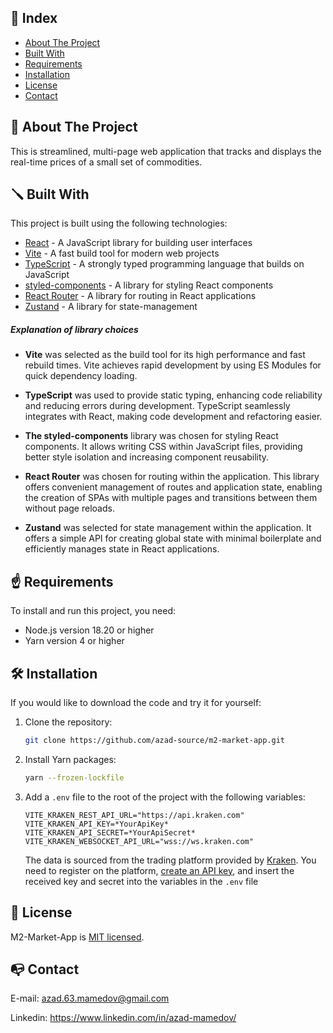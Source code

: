 ## :ledger: Index

- [About The Project](#about-the-project)
- [Built With](#built-with)
- [Requirements](#requirements)
- [Installation](#installation)
- [License](#license)
- [Contact](#contact)

## :beginner: About The Project

This is streamlined, multi-page web application that tracks and displays the real-time prices of a small set of commodities.

## :screwdriver: Built With

This project is built using the following technologies:

- [React](https://reactjs.org/) - A JavaScript library for building user interfaces
- [Vite](https://vitejs.dev/) - A fast build tool for modern web projects
- [TypeScript](https://www.typescriptlang.org/) - A strongly typed programming language that builds on JavaScript
- [styled-components](https://styled-components.com/) - A library for styling React components
- [React Router](https://reactrouter.com/) - A library for routing in React applications
- [Zustand](https://docs.pmnd.rs/zustand) - A library for state-management

##### Explanation of library choices

- **Vite** was selected as the build tool for its high performance and fast rebuild times. Vite achieves rapid development by using ES Modules for quick dependency loading.

- **TypeScript** was used to provide static typing, enhancing code reliability and reducing errors during development. TypeScript seamlessly integrates with React, making code development and refactoring easier.

- **The styled-components** library was chosen for styling React components. It allows writing CSS within JavaScript files, providing better style isolation and increasing component reusability.

- **React Router** was chosen for routing within the application. This library offers convenient management of routes and application state, enabling the creation of SPAs with multiple pages and transitions between them without page reloads.

- **Zustand** was selected for state management within the application. It offers a simple API for creating global state with minimal boilerplate and efficiently manages state in React applications.

## :point_up: Requirements

To install and run this project, you need:

- Node.js version 18.20 or higher
- Yarn version 4 or higher

## :hammer_and_wrench: Installation

If you would like to download the code and try it for yourself:

1. Clone the repository:
   ```sh
   git clone https://github.com/azad-source/m2-market-app.git
   ```
2. Install Yarn packages:
   ```sh
   yarn --frozen-lockfile
   ```
3. Add a `.env` file to the root of the project with the following variables:
   ```env
   VITE_KRAKEN_REST_API_URL="https://api.kraken.com"
   VITE_KRAKEN_API_KEY=*YourApiKey*
   VITE_KRAKEN_API_SECRET=*YourApiSecret*
   VITE_KRAKEN_WEBSOCKET_API_URL="wss://ws.kraken.com"
   ```
   The data is sourced from the trading platform provided by [Kraken](https://pro.kraken.com). You need to register on the platform, [create an API key](https://pro.kraken.com/app/settings/api), and insert the received key and secret into the variables in the `.env` file

## :scroll: License

M2-Market-App is [MIT licensed](License.txt).

## :mailbox_with_no_mail: Contact

E-mail: azad.63.mamedov@gmail.com

Linkedin: https://www.linkedin.com/in/azad-mamedov/
